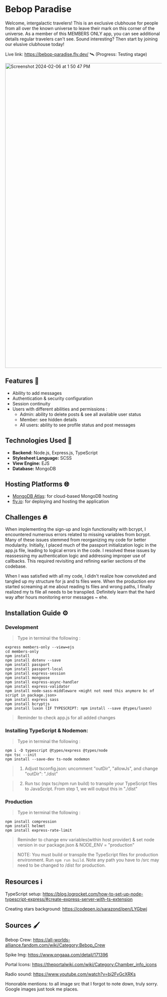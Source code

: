 # Bebop Paradise
Welcome, intergalactic travelers! This is an exclusive clubhouse for people from all over the known universe to leave their mark on this corner of the universe. As a member of this MEMBERS ONLY app, you can see additional details regular travelers can't see. Sound interesting? Then start by joining our elusive clubhouse today! 

Live link: https://bebop-paradise.fly.dev/ 🛰️ (Progress: Testing stage)

<img width="977" alt="Screenshot 2024-02-06 at 1 50 47 PM" src="https://github.com/NovaCat35/members-only/assets/54908064/7882ac7d-ee1f-4c7e-926d-68f5683abc80">

## Features 🎯
- Ability to add messages 
- Authentication & security configuration
- Session continuity
- Users with different abilities and permissions : 
   - Admin: ability to delete posts & see all available user status
   - Member: see hidden details
   - All users: ability to see profile status and post messages

## Technologies Used 🚀
- **Backend:** Node.js, Express.js, TypeScript
- **Stylesheet Language:** SCSS
- **View Engine:** EJS
- **Database:** MongoDB

## Hosting Platforms 🌐
- [MongoDB Atlas](https://www.mongodb.com/cloud/atlas): for cloud-based MongoDB hosting
- [fly.io](https://fly.io): for deploying and hosting the application

## Challenges 🔥
When implementing the sign-up and login functionality with bcrypt, I encountered numerous errors related to missing variables from bcrypt. Many of these issues stemmed from reorganizing my code for better modularity. Initially, I placed much of the passport initialization logic in the app.js file, leading to logical errors in the code. I resolved these issues by reassessing my authentication logic and addressing improper use of callbacks. This required revisiting and refining earlier sections of the codebase.

When I was satisfied with all my code, I didn't realize how convoluted and tangled up my structure for js and ts files were. When the production env started screaming at me about reading ts files and wrong paths, I finally realized my ts file all needs to be transpiled. Definitely learn that the hard way after hours monitoring error messages ~ ehe.

## Installation Guide ⚙️
### Development
> Type in terminal the following : 
``` 
express members-only --view=ejs
cd members-only
npm install 
npm install dotenv --save
npm install passport
npm install passport-local
npm install express-session
npm install mongoose
npm install express-async-handler
npm install express-validator
npm install node-sass-middleware <might not need this anymore bc of script in package.json>
npm install express sass
npm install bcryptjs
npm install luxon (IF TYPESCRIPT: npm install --save @types/luxon)
```

> Reminder to check app.js for all added changes 

### Installing TypeScript & Nodemon:
> Type in terminal the following : 
```
npm i -D typescript @types/express @types/node
npx tsc --init
npm install --save-dev ts-node nodemon
```

> 1) Adjust tsconfig.json: uncomment "outDir", "allowJs", and change "outDir": "./dist" 

> 2) Run tsc (npx tsc/npm run build) to transpile your TypeScript files to JavaScript. From step 1, we will output this in "./dist"

### Production
> Type in terminal the following : 
```
npm install compression
npm install helmet
npm install express-rate-limit
```
> Reminder to change env variables(within host provider) & set node version in our package.json & NODE_ENV = "production"

> NOTE: You must build or transpile the TypeScript files for production environment. Run `npm run build`. Note any path you have to /src may need to be changed to /dist for production.


## Resources ℹ️
TypeScript setup: https://blog.logrocket.com/how-to-set-up-node-typescript-express/#create-express-server-with-ts-extension

Creating stars background: https://codepen.io/sarazond/pen/LYGbwj

## Sources 🖌️
Bebop Crew: https://all-worlds-alliance.fandom.com/wiki/Category:Bebop_Crew

Spike Img: https://www.pngaaa.com/detail/171396

Portal Icons: https://theportalwiki.com/wiki/Category:Chamber_info_icons

Radio sound: https://www.youtube.com/watch?v=bj2FvGcXRKs

Honorable mentions: to all image src that I forgot to note down, truly sorry. Google images just took me places.

